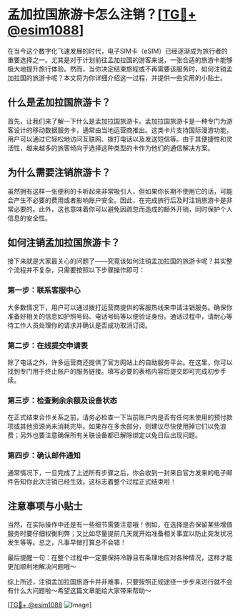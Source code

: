 # 孟加拉国旅游卡怎么注销？[[TG💪+ @esim1088](https://t.me/s/esim1088)]

在当今这个数字化飞速发展的时代，电子SIM卡（eSIM）已经逐渐成为旅行者的重要选择之一。尤其是对于计划前往孟加拉国的游客来说，一张合适的旅游卡能够极大地提升旅行体验。然而，当你决定结束旅程或不再需要该服务时，如何注销孟加拉国的旅游卡呢？本文将为你详细介绍这一过程，并提供一些实用的小贴士。

## 什么是孟加拉国旅游卡？

首先，让我们来了解一下什么是孟加拉国旅游卡。孟加拉国旅游卡是一种专门为游客设计的移动数据服务卡，通常由当地运营商推出。这类卡片支持国际漫游功能，用户可以通过它轻松地访问互联网、拨打电话以及发送短信等。由于其便捷性和灵活性，越来越多的旅客倾向于选择这种类型的卡作为他们的通信解决方案。

## 为什么需要注销旅游卡？

虽然拥有这样一张便利的卡听起来非常吸引人，但如果你长期不使用它的话，可能会产生不必要的费用或者影响账户安全。因此，在完成旅行后及时注销旅游卡是非常必要的。此外，这也意味着你可以避免因疏忽而造成的额外开销，同时保护个人信息的安全性。

## 如何注销孟加拉国旅游卡？

接下来就是大家最关心的问题了——究竟该如何注销孟加拉国的旅游卡呢？其实整个流程并不复杂，只需要按照以下步骤操作即可：

### 第一步：联系客服中心

大多数情况下，用户可以通过拨打运营商提供的客服热线来申请注销服务。确保你准备好相关的信息如护照号码、电话号码等以便验证身份。通话过程中，请耐心等待工作人员处理你的请求并确认是否成功取消订阅。

### 第二步：在线提交申请表

除了电话之外，许多运营商还提供了官方网站上的自助服务平台。在这里，你可以找到专门用于终止账户的服务链接。填写必要的表格内容后提交即可完成初步手续。

### 第三步：检查剩余余额及设备状态

在正式结束合作关系之前，请务必检查一下当前账户内是否有任何未使用的预付款项或其他资源尚未消耗完毕。如果存在多余部分，则建议尽快使用掉它们以免浪费；另外也要注意确保所有关联设备都已解除绑定以免日后出现问题。

### 第四步：确认邮件通知

通常情况下，一旦完成了上述所有步骤之后，你会收到一封来自官方发来的电子邮件告知你此次注销已经生效。这标志着整个过程正式结束啦！

## 注意事项与小贴士

当然，在实际操作中还是有一些细节需要注意哦！例如，在选择是否保留某些增值服务时要仔细权衡利弊；又比如尽量提前几天就开始准备相关事宜以防止突发状况发生等等。总之，凡事早做打算总不会错！

最后提醒一句：在整个过程中一定要保持冷静且有条理地应对各种情况，这样才能更加顺利地解决问题哦～

综上所述，注销孟加拉国旅游卡并非难事，只要按照正规途径一步步来进行就不会有什么大问题啦～希望这篇文章能给大家带来帮助～

[[TG💪+ @esim1088](https://t.me/s/esim1088) ![Image](https://i.postimg.cc/4NQfJmqS/Snipaste-2025-05-13-00-14-12.png)]